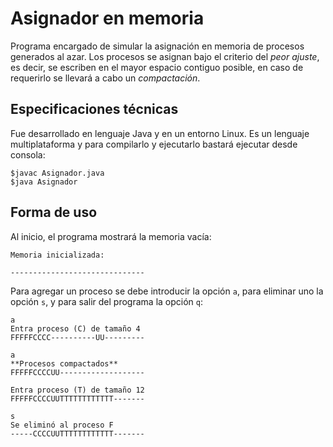 # Asignador en memoria #

Programa encargado de simular la asignación en memoria de procesos generados al azar.
Los procesos se asignan bajo el criterio del _peor ajuste_, es decir, se escriben en el mayor espacio contiguo posible, en caso de requerirlo se llevará a cabo un _compactación_.

## Especificaciones técnicas ##

Fue desarrollado en lenguaje Java y en un entorno Linux. Es un lenguaje multiplataforma y para compilarlo y ejecutarlo bastará ejecutar desde consola:

	$javac Asignador.java
	$java Asignador

## Forma de uso ##

Al inicio, el programa mostrará la memoria vacía:

	Memoria inicializada:

	------------------------------

Para agregar un proceso se debe introducir la opción `a`, para eliminar uno la opción `s`, y para salir del programa la opción `q`:

	a
	Entra proceso (C) de tamaño 4
	FFFFFCCCC----------UU---------

	a
	**Procesos compactados**
	FFFFFCCCCUU-------------------

	Entra proceso (T) de tamaño 12
	FFFFFCCCCUUTTTTTTTTTTTT-------

	s
	Se eliminó al proceso F
	-----CCCCUUTTTTTTTTTTTT-------